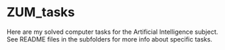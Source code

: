 # ZUM_tasks
Here are my solved computer tasks for the Artificial Intelligence subject. See README files in the subfolders for more info about specific tasks.
